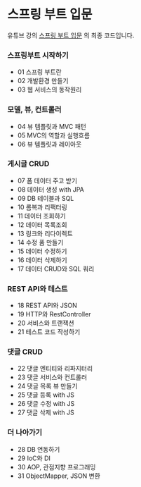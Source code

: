# 스프링 부트 입문
유튜브 강의 [스프링 부트 입문](https://www.youtube.com/channel/UCpW1MaTjw4X-2Y6MwAVptcQ) 의 최종 코드입니다.


### 스프링부트 시작하기
- 01 스프링 부트란
- 02 개발환경 만들기
- 03 웹 서비스의 동작원리

### 모델, 뷰, 컨트롤러
- 04 뷰 템플릿과 MVC 패턴
- 05 MVC의 역할과 실행흐름
- 06 뷰 템플릿과 레이아웃

### 게시글 CRUD
- 07 폼 데이터 주고 받기
- 08 데이터 생성 with JPA
- 09 DB 테이블과 SQL
- 10 롬복과 리팩터링
- 11 데이터 조회하기
- 12 데이터 목록조회
- 13 링크와 리다이렉트
- 14 수정 폼 만들기
- 15 데이터 수정하기
- 16 데이터 삭제하기
- 17 데이터 CRUD와 SQL 쿼리

### REST API와 테스트
- 18 REST API와 JSON
- 19 HTTP와 RestController
- 20 서비스와 트랜잭션
- 21 테스트 코드 작성하기

### 댓글 CRUD
- 22 댓글 엔티티와 리파지터리
- 23 댓글 서비스와 컨트롤러
- 24 댓글 목록 뷰 만들기
- 25 댓글 등록 with JS
- 26 댓글 수정 with JS
- 27 댓글 삭제 with JS

### 더 나아가기
- 28 DB 연동하기
- 29 IoC와 DI
- 30 AOP, 관점지향 프로그래밍
- 31 ObjectMapper, JSON 변환